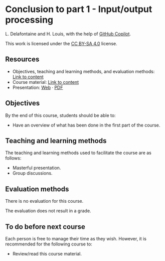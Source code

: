 # Conclusion to part 1 - Input/output processing

L. Delafontaine and H. Louis, with the help of
[GitHub Copilot](https://github.com/features/copilot).

This work is licensed under the [CC BY-SA 4.0][license] license.

## Resources

- Objectives, teaching and learning methods, and evaluation methods:
  [Link to content](.)
- Course material: [Link to content](./01-course-material/README.md)
- Presentation:
  [Web](https://heig-vd-dai-course.github.io/heig-vd-dai-course/05.01-conclusion-to-part-1-input-output-processing/01-course-material/index.html)
  ·
  [PDF](https://heig-vd-dai-course.github.io/heig-vd-dai-course/05.01-conclusion-to-part-1-input-output-processing/01-course-material/05.01-conclusion-to-part-1-input-output-processing-presentation.pdf)

## Objectives

By the end of this course, students should be able to:

- Have an overview of what has been done in the first part of the course.

## Teaching and learning methods

The teaching and learning methods used to facilitate the course are as follows:

- Masterful presentation.
- Group discussions.

## Evaluation methods

There is no evaluation for this course.

The evaluation does not result in a grade.

## To do before next course

Each person is free to manage their time as they wish. However, it is
recommended for the following course to:

- Review/read this course material.

[license]:
	https://github.com/heig-vd-dai-course/heig-vd-dai-course/blob/main/LICENSE.md
